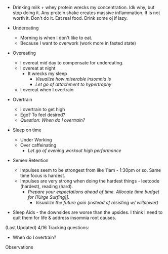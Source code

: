 - Drinking milk + whey protein wrecks my concentration. Idk why, but stop doing it. Any protein shake creates massive inflammation. It is not worth it. Don't do it. Eat real food. Drink some oj if lazy.

- Undereating
	- Morning is when I don't like to eat.
	- Because I want to overwork (work more in fasted state)
- Overeating
	- I overeat mid day to compensate for undereating.
	- I overeat at night
		- It wrecks my sleep
			- *Visualize how miserable insomnia is*
			- *Let go of attachment to hypertrophy*
	- I overeat when I overtrain
- Overtrain
	- I overtrain to get high
	- Ego? To feel desired?
	- *Question: When do I overtrain?*
- Sleep on time
	- Under Working
	- Over caffeinating
		- *Let go of evening workout high performance*
- Semen Retention
	- Impulses seem to be strongest from like 11am - 1:30pm or so. Same time focus is hardest.
	- Impulses are very strong when doing the hardest things - leetcode (hardest), reading (hard).
		- *Prepare your expectations ahead of time. Allocate time budget for [[Urge Surfing]].*
			- *Visualize the future gain (instead of resisting w/ willpower)*
- Sleep Aids - the downsides are worse than the upsides. I think I need to quit them for life & address insomnia root causes.


(Last Updated) 4/16
Tracking questions:
- When do I overtrain?

Observations

